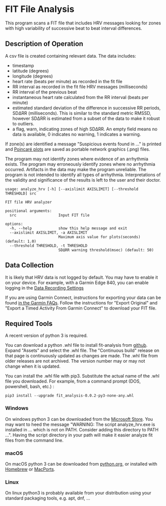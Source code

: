 # FIT File Analysis

This program scans a FIT file that includes HRV messages looking for zones with high variability of successive beat to beat interval differences.  

## Description of Operation

A csv file is created containing relevant data.  The data includes:
- timestamp
- latitude (degrees)
- longitude (degrees)
- heart rate (beats per minute) as recorded in the fit file
- RR interval as recorded in the fit file HRV messages (milliseconds)
- RR interval of the previous beat
- instantaneous heart rate calculated from the RR interval (beats per minute)
- estimated standard deviation of the difference in successive RR periods, SDΔRR (milliseconds).  This is similar to the standard metric RMSSD, however SDΔRR is estimated from a subset of the data to make it robust to outliers.
- a flag, warn, indicating zones of high SDΔRR.  An empty field means no data is available, 0 indicates no warning, 1 indicates a warning.

If zone(s) are identified a message "Suspicious events found in ..." is printed and [Poincaré plots](https://en.wikipedia.org/wiki/Poincar%C3%A9_plot) are saved as portable network graphics (.png) files.

The program may not identify zones where evidence of an arrhythmia exists.  The program may erroneously identify zones where no arrhythmia occurred.  Artifacts in the data may make the program unreliable.  The program is not intended to identify all types of arrhythmia.  Interpretations of the validity and significance of the results is left to the user and their doctor.

```
usage: analyze_hrv [-h] [--axislimit AXISLIMIT] [--threshold THRESHOLD] src

FIT file HRV analyzer

positional arguments:
  src                   Input FIT file

options:
  -h, --help            show this help message and exit
  --axislimit AXISLIMIT, -a AXISLIMIT
                        Maximum axis value for plots(seconds) (default: 1.0)
  --threshold THRESHOLD, -t THRESHOLD
                        SDΔRR warning threshold(msec) (default: 50)
```

## Data Collection

It is likely that HRV data is not logged by default.  You may have to enable it on your device.  For example, with a Garmin Edge 840, you can enable logging in the [Data Recording Settings](https://www8.garmin.com/manuals/webhelp/GUID-16B12CFE-F96E-4DE9-9F5F-8C4A5936D3B9/EN-US/GUID-5BF2156B-9740-47F1-A564-FA22D55FDEB1.html#)

If you are using Garmin Connect, instructions for exporting your data can be found [in the Garmin FAQs](https://support.garmin.com/en-US/?faq=W1TvTPW8JZ6LfJSfK512Q8).  Follow the instructions for "Export Original" and "Export a Timed Activity From Garmin Connect" to download your FIT file.

## Required Tools

A recent version of python 3 is required. 

You can download a python .whl file to install fit-analysis from [github](https://github.com/tsteven4/fit-analysis/releases).  Expand "Assets" and select the .whl file.  The "Continuous build" release on that page is continuously updated as changes are made.  The .whl file from older releases are not archived.  The version number may or may not change when it is updated.

You can install the .whl file with pip3.  Substitute the actual name of the .whl file you downloaded.  For example, from a command prompt (DOS, powershell, bash, etc.) :
```
pip3 install --upgrade fit_analysis-0.0.2-py3-none-any.whl
```

### Windows

On windows python 3 can be downloaded from the [Microsoft Store](https://apps.microsoft.com/store/detail/python-310/9PJPW5LDXLZ5).  You may want to heed the message "WARNING: The script analyze_hrv.exe is installed in ... which is not on PATH.  Consider adding this directory to PATH ...".  Having the script directory in your path will make it easier analyze fit files from the command line.

### macOS

On macOS python 3 can be downloaded from [python.org](https://www.python.org/downloads/macos/), or installed with [Homebrew](https://brew.sh/) or [MacPorts](https://ports.macports.org/).

### Linux

On linux python3 is probably available from your distribution using your standard packaging tools, e.g. apt, dnf, ...
